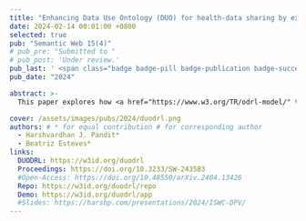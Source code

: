 ```yaml
---
title: "Enhancing Data Use Ontology (DUO) for health-data sharing by extending it with ODRL and DPV"
date: 2024-02-14 00:01:00 +0800
selected: true
pub: "Semantic Web 15(4)"
# pub_pre: "Submitted to "
# pub_post: 'Under review.'
pub_last: ' <span class="badge badge-pill badge-publication badge-success">Journal</span>'
pub_date: "2024"

abstract: >-
  This paper explores how <a href="https://www.w3.org/TR/odrl-model/" target="_blank">ODRL</a> and <a href="https://w3id.org/dpv" target="_blank">DPV</a> can enhance the <a href="http://purl.obolibrary.org/obo/duo" target="_blank">Data Use Ontology (DUO)</a> by explicitly representing data use conditions and legal concepts, enabling automated policy matching for responsible genomic data sharing.

cover: /assets/images/pubs/2024/duodrl.png
authors: # * for equal contribution # for corresponding author
  - Harshvardhan J. Pandit*
  - Beatriz Esteves*
links:
  DUODRL: https://w3id.org/duodrl
  Proceedings: https://doi.org/10.3233/SW-243583
  #Open-Access: https://doi.org/10.48550/arXiv.2404.13426
  Repo: https://w3id.org/duodrl/repo
  Demo: https://w3id.org/duodrl/app
  #Slides: https://harshp.com/presentations/2024/ISWC-DPV/
---
```

